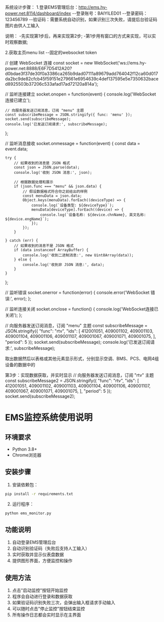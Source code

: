 系统设计步骤：
1.登录EMS管理后台：http://ems.hy-power.net:8114/dashboard/index
     --登录账号：BAIYILED01
     --登录密码：123456789
     --验证码：需要系统自动识别，如果识别三次失败，请提后台验证码图片由供人工输入

说明：
   -先实现第1步后，再来实现第2步;
   -第1步用有窗口的方式来实现，可以实时观察数据;


2.获取主页menu list --固定的websocket token

   // 创建 WebSocket 连接
const socket = new WebSocket('ws://ems.hy-power.net:8888/E6F7D5412A20?d0bdae3f37de30f0a3386ca265b9dad07111a89679add764042f12ca60d017da2bc9de82cfcb45f59151e279661e6954639c4def137595e5e7350632baced8925503b37206c533afad17ad72120a814a');

// 监听连接建立
socket.onopen = function(event) {
    console.log('WebSocket连接已建立');
    
    // 向服务器发送订阅消息，订阅 "menu" 主题
    const subscribeMessage = JSON.stringify({ func: 'menu' });
    socket.send(subscribeMessage);
    console.log('已发送订阅请求:', subscribeMessage);
};

// 监听消息接收
socket.onmessage = function(event) {
    const data = event.data;

    try {
        // 如果收到的消息是 JSON 格式
        const json = JSON.parse(data);
        console.log('收到 JSON 消息:', json);

        // 根据数据处理和展示
        if (json.func === "menu" && json.data) {
            // 假设数据格式符合你之前给出的样例
            const menuData = json.data;
            Object.keys(menuData).forEach((deviceType) => {
                console.log(`设备类型: ${deviceType}`);
                menuData[deviceType].forEach((device) => {
                    console.log(`设备名称: ${device.chnName}, 英文名称: ${device.engName}`);
                });
            });
        }

    } catch (err) {
        // 如果收到的消息不是 JSON 格式
        if (data instanceof ArrayBuffer) {
            console.log('收到二进制消息:', new Uint8Array(data));
        } else {
            console.log('收到非 JSON 消息:', data);
        }
    }
};

// 监听错误
socket.onerror = function(error) {
    console.error('WebSocket 错误:', error);
};

// 监听连接关闭
socket.onclose = function() {
    console.log('WebSocket连接已关闭');
};



  // 向服务器发送订阅消息，订阅 "menu" 主题
    const subscribeMessage = JSON.stringify({    "func": "rtv",
    "ids": [
      412001051, 409001102, 409001103, 409001104, 409001106, 409001107, 409001067, 409001071, 409001075, 
    ],
    "period": 5 });
    socket.send(subscribeMessage);
    console.log('已发送订阅请求:', subscribeMessage);

   

 取出数据然后以表格或其他元素显示形式，分别显示空调、BMS、PCS、电网4组设备的数据中的 


第3步：实现数据获取，并实时显示
// 向服务器发送订阅消息，订阅 "rtv" 主题
const subscribeMessage2 = JSON.stringify({
    "func": "rtv",
    "ids": [
        412001051, 409001102, 409001103, 409001104, 409001106, 409001107, 409001067, 409001071, 409001075,
    ],
    "period": 5
});
socket.send(subscribeMessage2);





# EMS监控系统使用说明

## 环境要求
- Python 3.8+
- Chrome浏览器

## 安装步骤
1. 安装依赖包：
```bash
pip install -r requirements.txt
```

2. 运行程序：
```bash
python ems_monitor.py
```

## 功能说明
1. 自动登录EMS管理后台
2. 自动识别验证码（失败后支持人工输入）
3. 实时获取并显示仪表盘数据
4. 提供图形界面，方便监控和操作

## 使用方法
1. 点击"启动监控"按钮开始监控
2. 程序会自动进行登录和数据获取
3. 如果验证码识别失败三次，会弹出输入框请求手动输入
4. 可以随时点击"停止监控"按钮结束监控
5. 所有操作日志都会实时显示在主界面
